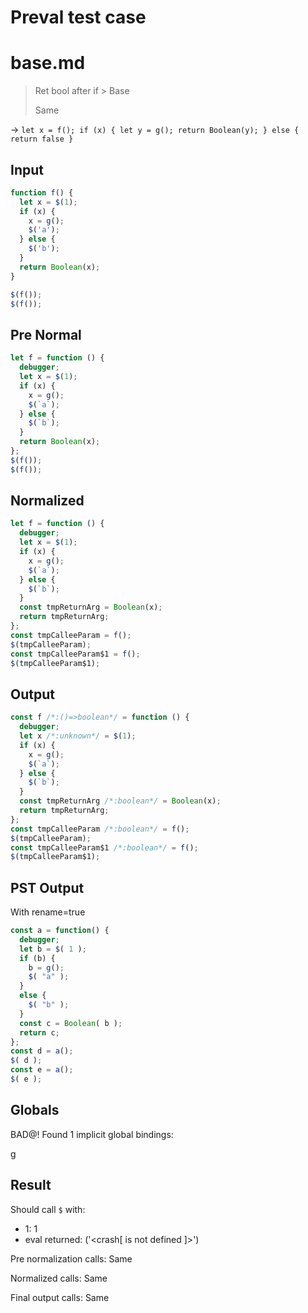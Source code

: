 # Preval test case

# base.md

> Ret bool after if > Base
>
> Same

-> `let x = f(); if (x) { let y = g(); return Boolean(y); } else { return false }`

## Input

`````js filename=intro
function f() {
  let x = $(1);
  if (x) {
    x = g();
    $('a'); 
  } else {
    $('b');
  }
  return Boolean(x);
}

$(f());
$(f());
`````

## Pre Normal


`````js filename=intro
let f = function () {
  debugger;
  let x = $(1);
  if (x) {
    x = g();
    $(`a`);
  } else {
    $(`b`);
  }
  return Boolean(x);
};
$(f());
$(f());
`````

## Normalized


`````js filename=intro
let f = function () {
  debugger;
  let x = $(1);
  if (x) {
    x = g();
    $(`a`);
  } else {
    $(`b`);
  }
  const tmpReturnArg = Boolean(x);
  return tmpReturnArg;
};
const tmpCalleeParam = f();
$(tmpCalleeParam);
const tmpCalleeParam$1 = f();
$(tmpCalleeParam$1);
`````

## Output


`````js filename=intro
const f /*:()=>boolean*/ = function () {
  debugger;
  let x /*:unknown*/ = $(1);
  if (x) {
    x = g();
    $(`a`);
  } else {
    $(`b`);
  }
  const tmpReturnArg /*:boolean*/ = Boolean(x);
  return tmpReturnArg;
};
const tmpCalleeParam /*:boolean*/ = f();
$(tmpCalleeParam);
const tmpCalleeParam$1 /*:boolean*/ = f();
$(tmpCalleeParam$1);
`````

## PST Output

With rename=true

`````js filename=intro
const a = function() {
  debugger;
  let b = $( 1 );
  if (b) {
    b = g();
    $( "a" );
  }
  else {
    $( "b" );
  }
  const c = Boolean( b );
  return c;
};
const d = a();
$( d );
const e = a();
$( e );
`````

## Globals

BAD@! Found 1 implicit global bindings:

g

## Result

Should call `$` with:
 - 1: 1
 - eval returned: ('<crash[ <ref> is not defined ]>')

Pre normalization calls: Same

Normalized calls: Same

Final output calls: Same
